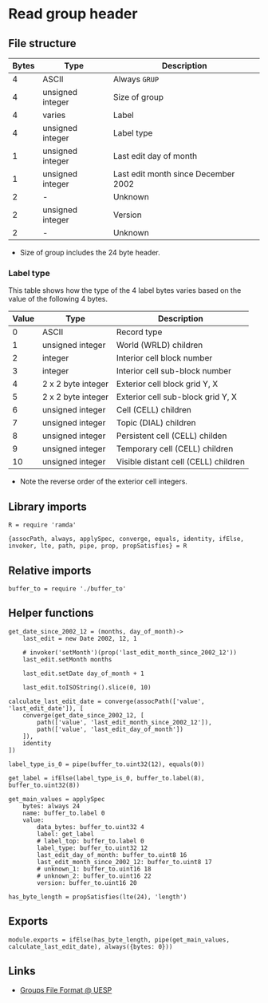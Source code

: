 # Read group header

## File structure

| Bytes | Type             | Description                         |
| ----- | ---------------- | ----------------------------------- |
|     4 | ASCII            | Always `GRUP`                       |
|     4 | unsigned integer | Size of group                       |
|     4 | varies           | Label                               |
|     4 | unsigned integer | Label type                          |
|     1 | unsigned integer | Last edit day of month              |
|     1 | unsigned integer | Last edit month since December 2002 |
|     2 | -                | Unknown                             |
|     2 | unsigned integer | Version                             |
|     2 | -                | Unknown                             |

- Size of group includes the 24 byte header.


### Label type

This table shows how the type of the 4 label bytes varies based on the value of the following 4 bytes.

| Value | Type               | Description                          |
| ----- | ------------------ | ------------------------------------ |
|     0 | ASCII              | Record type                          |
|     1 | unsigned integer   | World (WRLD) children                |
|     2 | integer            | Interior cell block number           |
|     3 | integer            | Interior cell sub-block number       |
|     4 | 2 x 2 byte integer | Exterior cell block grid Y, X        |
|     5 | 2 x 2 byte integer | Exterior cell sub-block grid Y, X    |
|     6 | unsigned integer   | Cell (CELL) children                 |
|     7 | unsigned integer   | Topic (DIAL) children                |
|     8 | unsigned integer   | Persistent cell (CELL) childen       |
|     9 | unsigned integer   | Temporary cell (CELL) children       |
|    10 | unsigned integer   | Visible distant cell (CELL) children |

- Note the reverse order of the exterior cell integers.


## Library imports

	R = require 'ramda'

	{assocPath, always, applySpec, converge, equals, identity, ifElse, invoker, lte, path, pipe, prop, propSatisfies} = R


## Relative imports

	buffer_to = require './buffer_to'


## Helper functions

	get_date_since_2002_12 = (months, day_of_month)->
		last_edit = new Date 2002, 12, 1

		# invoker('setMonth')(prop('last_edit_month_since_2002_12'))
		last_edit.setMonth months

		last_edit.setDate day_of_month + 1

		last_edit.toISOString().slice(0, 10)

	calculate_last_edit_date = converge(assocPath(['value', 'last_edit_date']), [
		converge(get_date_since_2002_12, [
			path(['value', 'last_edit_month_since_2002_12']),
			path(['value', 'last_edit_day_of_month'])
		]),
		identity
	])

	label_type_is_0 = pipe(buffer_to.uint32(12), equals(0))

	get_label = ifElse(label_type_is_0, buffer_to.label(8), buffer_to.uint32(8))

	get_main_values = applySpec
		bytes: always 24
		name: buffer_to.label 0
		value:
			data_bytes: buffer_to.uint32 4
			label: get_label
			# label_top: buffer_to.label 0
			label_type: buffer_to.uint32 12
			last_edit_day_of_month: buffer_to.uint8 16
			last_edit_month_since_2002_12: buffer_to.uint8 17
			# unknown_1: buffer_to.uint16 18
			# unknown_2: buffer_to.uint16 22
			version: buffer_to.uint16 20

	has_byte_length = propSatisfies(lte(24), 'length')


## Exports

	module.exports = ifElse(has_byte_length, pipe(get_main_values, calculate_last_edit_date), always({bytes: 0}))


## Links

- [Groups File Format @ UESP](http://www.uesp.net/wiki/Tes5Mod:Mod_File_Format#Groups)
